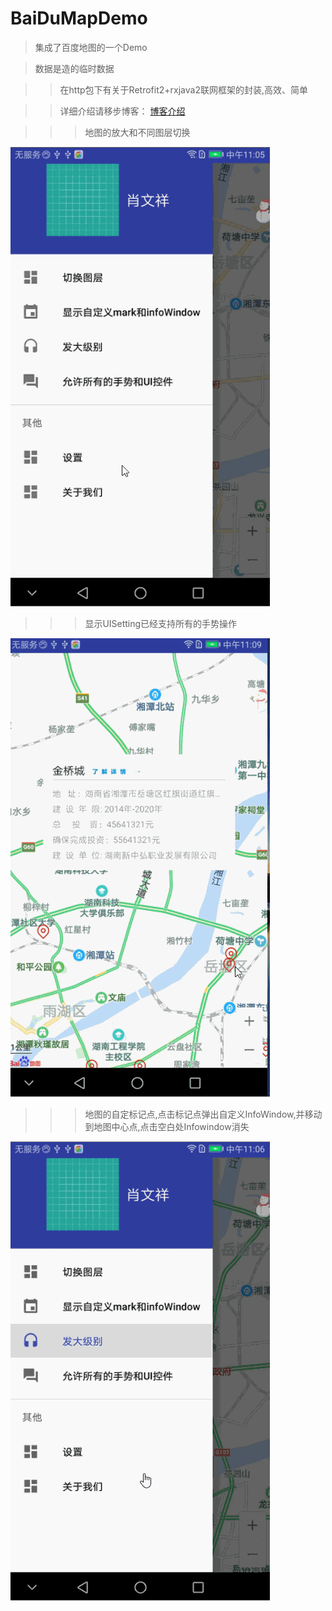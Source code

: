 # BaiDuMapDemo

  >集成了百度地图的一个Demo

 >数据是造的临时数据

 >>在http包下有关于Retrofit2+rxjava2联网框架的封装,高效、简单

 >>详细介绍请移步博客：
 >>[博客介绍](http://blog.csdn.net/kevin_321v/article/details/78810053)  



 >>>地图的放大和不同图层切换

![image](https://github.com/kevin321happy/BaiDuMapDemo/blob/master/app/map01.gif)




 >>>显示UISetting已经支持所有的手势操作

![image](https://github.com/kevin321happy/BaiDuMapDemo/blob/master/app/map03.gif)



 >>>地图的自定标记点,点击标记点弹出自定义InfoWindow,并移动到地图中心点,点击空白处Infowindow消失


![image](https://github.com/kevin321happy/BaiDuMapDemo/blob/master/app/map02.gif)
